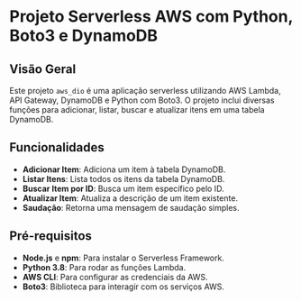 # Projeto Serverless AWS com Python, Boto3 e DynamoDB

## Visão Geral

Este projeto `aws_dio` é uma aplicação serverless utilizando AWS Lambda, API Gateway, DynamoDB e Python com Boto3. O projeto inclui diversas funções para adicionar, listar, buscar e atualizar itens em uma tabela DynamoDB.


## Funcionalidades

- **Adicionar Item**: Adiciona um item à tabela DynamoDB.
- **Listar Itens**: Lista todos os itens da tabela DynamoDB.
- **Buscar Item por ID**: Busca um item específico pelo ID.
- **Atualizar Item**: Atualiza a descrição de um item existente.
- **Saudação**: Retorna uma mensagem de saudação simples.

## Pré-requisitos

- **Node.js** e **npm**: Para instalar o Serverless Framework.
- **Python 3.8**: Para rodar as funções Lambda.
- **AWS CLI**: Para configurar as credenciais da AWS.
- **Boto3**: Biblioteca para interagir com os serviços AWS.
